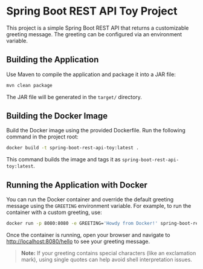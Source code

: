 # Spring Boot REST API Toy Project

This project is a simple Spring Boot REST API that returns a customizable greeting message.
The greeting can be configured via an environment variable.

## Building the Application

Use Maven to compile the application and package it into a JAR file:

```bash
mvn clean package
```

The JAR file will be generated in the `target/` directory.

## Building the Docker Image

Build the Docker image using the provided Dockerfile. Run the following command in the project
root:

```bash
docker build -t spring-boot-rest-api-toy:latest .
```

This command builds the image and tags it as `spring-boot-rest-api-toy:latest`.

## Running the Application with Docker

You can run the Docker container and override the default greeting message using the
`GREETING` environment variable. For example, to run the container with a custom greeting, use:

```bash
docker run -p 8080:8080 -e GREETING='Howdy from Docker!' spring-boot-rest-api-toy:latest
```

Once the container is running, open your browser and navigate to
[http://localhost:8080/hello](http://localhost:8080/hello) to see your greeting message.

> **Note:** If your greeting contains special characters (like an exclamation mark), using single
> quotes can help avoid shell interpretation issues.